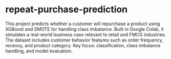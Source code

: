 # repeat-purchase-prediction
This project predicts whether a customer will repurchase a product using XGBoost and SMOTE for handling class imbalance. Built in Google Colab, it simulates a real-world business case relevant to retail and FMCG industries. The dataset includes customer behavior features such as order frequency, recency, and product category.
Key focus: classification, class imbalance handling, and model evaluation.
